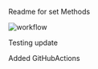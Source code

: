 Readme for set Methods

![workflow](https://github.com/<UserName>/<RepositoryName>/actions/workflows/main.yml/badge.svg)


Testing update

Added GitHubActions